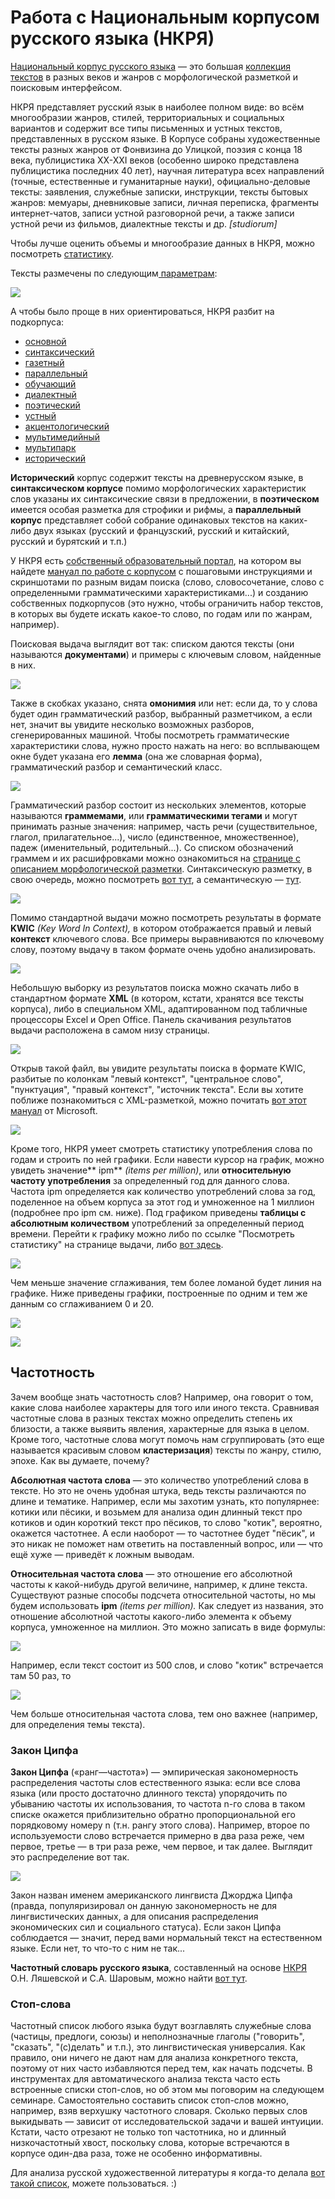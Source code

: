 # Работа с Национальным корпусом русского языка \(НКРЯ\)

[Национальный корпус русского языка](http://www.ruscorpora.ru/) — это большая [коллекция текстов](http://ruscorpora.ru/corpora-structure.html) в разных веков и жанров с морфологической разметкой и поисковым интерфейсом.

НКРЯ представляет русский язык в наиболее полном виде: во всём многообразии жанров, стилей, территориальных и социальных вариантов и содержит все типы письменных и устных текстов, представленных в русском языке. В Корпусе собраны художественные тексты разных жанров от Фонвизина до Улицкой, поэзия с конца 18 века, публицистика XX-XXI веков (особенно широко представлена публицистика последних 40 лет\), научная литература всех направлений (точные, естественные и гуманитарные науки), официально-деловые тексты: заявления, служебные записки, инструкции, тексты бытовых жанров: мемуары, дневниковые записи, личная переписка, фрагменты интернет-чатов, записи устной разговорной речи, а также записи устной речи из фильмов, диалектные тексты и др. _[studiorum]_

Чтобы лучше оценить объемы и многообразие данных в НКРЯ, можно посмотреть [статистику](http://ruscorpora.ru/corpora-stat.html).

Тексты размечены по следующим[ параметрам](http://ruscorpora.ru/corpora-parameter.html):

![](/assets/rnc1.png)

А чтобы было проще в них ориентироваться, НКРЯ разбит на подкорпуса:

* [основной](http://ruscorpora.ru/search-main.html)
* [синтаксический](http://www.ruscorpora.ru/search-syntax.html) 
* [газетный](http://www.ruscorpora.ru/search-paper.html)
* [параллельный](http://www.ruscorpora.ru/search-para.html)
* [обучающий](http://www.ruscorpora.ru/search-school.html)
* [диалектный](http://www.ruscorpora.ru/search-dialect.html)
* [поэтический](http://www.ruscorpora.ru/search-poetic.html)
* [устный](http://www.ruscorpora.ru/search-spoken.html)
* [акцентологический](http://www.ruscorpora.ru/search-accent.html)
* [мультимедийный](http://www.ruscorpora.ru/search-murco.html)
* [мультипарк](http://www.ruscorpora.ru/search-multiparc.html)
* [исторический](http://www.ruscorpora.ru/search-old_rus.html)

**Исторический** корпус содержит тексты на древнерусском языке, в **синтаксическом корпусе** помимо морфологических характеристик слов указаны их синтаксические связи в предложении, в **поэтическом** имеется особая разметка для строфики и рифмы, а **параллельный корпус** представляет собой собрание одинаковых текстов на каких-либо двух языках (русский и французский, русский и китайский, русский и бурятский и т.п.)

У НКРЯ есть [собственный образовательный портал](http://studiorum-ruscorpora.ru/), на котором вы найдете [мануал по работе с корпусом](http://studiorum-ruscorpora.ru/help/) с пошаговыми инструкциями и скриншотами по разным видам поиска (слово, словосочетание, слово с определенными грамматическими характеристиками...) и созданию собственных подкорпусов (это нужно, чтобы ограничить набор текстов, в которых вы будете искать какое-то слово, по годам или по жанрам, например).

Поисковая выдача выглядит вот так: списком даются тексты (они называются **документами**) и примеры с ключевым словом, найденные в них.

![](/assets/rnc22.png)

Также в скобках указано, снята **омонимия** или нет: если да, то у слова будет один грамматический разбор, выбранный разметчиком, а если нет, значит вы увидите несколько возможных разборов, сгенерированных машиной. Чтобы посмотреть грамматические характеристики слова, нужно просто нажать на него: во всплывающем окне будет указана его **лемма** (она же словарная форма), грамматический разбор и семантический класс.

![](/assets/rnc3.png)

Грамматический разбор состоит из нескольких элементов, которые называются **граммемами**, или **грамматическими тегами** и могут принимать разные значения: например, часть речи (существительное, глагол, прилагательное...), число (единственное, множественное), падеж (именительный, родительный...). Со списком обозначений граммем и их расшифровками можно ознакомиться на [странице с описанием морфологической разметки](http://ruscorpora.ru/corpora-morph.html). Синтаксическую разметку, в свою очередь, можно посмотреть [вот тут](http://ruscorpora.ru/instruction-syntax.html), а семантическую — [тут](http://ruscorpora.ru/corpora-sem.html).

![](/assets/rnc4.png)

Помимо стандартной выдачи можно посмотреть результаты в формате **KWIC** _(Key Word In Context),_ в котором отображается правый и левый **контекст** ключевого слова. Все примеры выравниваются по ключевому слову, поэтому выдачу в таком формате очень удобно анализировать.

![](/assets/rnc5.png)

Небольшую выборку из результатов поиска можно скачать либо в стандартном формате **XML** (в котором, кстати, хранятся все тексты корпуса), либо в специальном XML, адаптированном под табличные процессоры Excel и Open Office. Панель скачивания результатов выдачи расположена в самом низу страницы.

![](/assets/rnc6.png)

Открыв такой файл, вы увидите результаты поиска в формате KWIC, разбитые по колонкам "левый контекст", "центральное слово", "пунктуация", "правый контекст", "источник текста". Если вы хотите поближе познакомиться с XML-разметкой, можно почитать [вот этот мануал](https://support.office.com/ru-ru/article/XML-для-начинающих-A87D234D-4C2E-4409-9CBC-45E4EB857D44) от Microsoft.

![](/assets/rnc7.png)

Кроме того, НКРЯ умеет смотреть статистику употребления слова по годам и строить по ней графики. Если навести курсор на график, можно увидеть значение** ipm** _\(items per million\)_, или **относительную частоту употребления** за определенный год для данного слова. Частота ipm определяется как количество употреблений слова за год, поделенное на объем корпуса за этот год и умноженное на 1 миллион (подробнее про ipm см. ниже). Под графиком приведены **таблицы с абсолютным количеством** употреблений за определенный период времени. Перейти к графику можно либо по ссылке "Посмотреть статистику" на странице выдачи, либо [вот здесь](http://ruscorpora.ru/ngram.html).

![](/assets/rnc8.png)

Чем меньше значение сглаживания, тем более ломаной будет линия на графике. Ниже приведены графики, построенные по одним и тем же данным со сглаживанием 0 и 20.

![](/assets/rnc9.png)

![](/assets/rnc10.png)

## Частотность

Зачем вообще знать частотность слов? Например, она говорит о том, какие слова наиболее характеры для того или иного текста. Сравнивая частотные слова в разных текстах можно определить степень их близости, а также выявить явления, характерные для языка в целом. Кроме того, частотные слова могут помочь нам сгруппировать (это еще называется красивым словом **кластеризация**) тексты по жанру, стилю, эпохе. Как вы думаете, почему?

**Абсолютная частота слова** — это количество употреблений слова в тексте. Но это не очень удобная штука, ведь тексты различаются по длине и тематике. Например, если мы захотим узнать, кто популярнее: котики или пёсики, и возьмем для анализа один длинный текст про котиков и один короткий текст про пёсиков, то слово "котик", вероятно, окажется частотнее. А если наоборот — то частотнее будет "пёсик", и это никак не поможет нам ответить на поставленный вопрос, или — что ещё хуже — приведёт к ложным выводам.

**Относительная частота слова** — это отношение его абсолютной частоты к какой-нибудь другой величине, например, к длине текста. Существуют разные способы подсчета относительной частоты, но мы будем использовать **ipm** *(items per million).* Как следует из названия, это отношение абсолютной частоты какого-либо элемента к объему корпуса, умноженное на миллион. Это можно записать в виде формулы:

![](/assets/ipm1.png)

Например, если текст состоит из 500 слов, и слово "котик" встречается там 50 раз, то 

![](/assets/ipm2.png)

Чем больше относительная частота слова, тем оно важнее (например, для определения темы текста).

### Закон Ципфа

**Закон Ципфа** («ранг—частота») — эмпирическая закономерность распределения частоты слов естественного языка: если все слова языка (или просто достаточно длинного текста) упорядочить по убыванию частоты их использования, то частота n-го слова в таком списке окажется приблизительно обратно пропорциональной его порядковому номеру n (т.н. рангу этого слова). Например, второе по используемости слово встречается примерно в два раза реже, чем первое, третье — в три раза реже, чем первое, и так далее. Выглядит это распределение вот так.


![](https://i.pics.livejournal.com/eponim2008/17443609/234916/234916_original.jpg)

Закон назван именем американского лингвиста Джорджа Ципфа (правда, популяризировал он данную закономерность не для лингвистических данных, а для описания распределения экономических сил и социального статуса). Если закон Ципфа соблюдается — значит, перед вами нормальный текст на естественном языке. Если нет, то что-то с ним не так... 

**Частотный словарь русского языка**, составленный на основе [НКРЯ](http://ruscorpora.ru/search-main.html) О.Н. Ляшевской и С.А. Шаровым, можно найти [вот тут](http://dict.ruslang.ru/freq.php).

### Стоп-слова

Частотный список любого языка будут возглавлять служебные слова (частицы, предлоги, союзы) и неполнозначные глаголы ("говорить", "сказать", "(с)делать" и т.п.), это лингвистическая универсалия. Как правило, они ничего не дают нам для анализа конкретного текста, поэтому от них часто избавляются перед тем, как начать подсчеты. В инструментах для автоматического анализа текста часто есть встроенные списки стоп-слов, но об этом мы поговорим на следующем семинаре. Самостоятельно составить список стоп-слов можно, например, взяв верхушку частотного словаря. Сколько первых слов выкидывать — зависит от исследовательской задачи и вашей интуиции. Кстати, часто отрезают не только топ частотника, но и длинный низкочастотный хвост, поскольку слова, которые встречаются в корпусе один-два раза, тоже не особенно информативны. 

Для анализа русской художественной литературы я когда-то делала [вот такой список](https://www.dropbox.com/s/onmfg7gztfddyxl/rus_stopwords.txt?dl=0), можете пользоваться. :)
